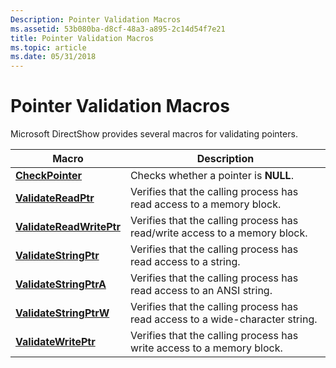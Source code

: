 ```yaml
---
Description: Pointer Validation Macros
ms.assetid: 53b080ba-d8cf-48a3-a895-2c14d54f7e21
title: Pointer Validation Macros
ms.topic: article
ms.date: 05/31/2018
---
```


# Pointer Validation Macros

Microsoft DirectShow provides several macros for validating pointers.



| Macro                                                | Description                                                                   |
|------------------------------------------------------|-------------------------------------------------------------------------------|
| [**CheckPointer**](checkpointer.md)                 | Checks whether a pointer is **NULL**.                                         |
| [**ValidateReadPtr**](validatereadptr.md)           | Verifies that the calling process has read access to a memory block.          |
| [**ValidateReadWritePtr**](validatereadwriteptr.md) | Verifies that the calling process has read/write access to a memory block.    |
| [**ValidateStringPtr**](validatestringptr.md)       | Verifies that the calling process has read access to a string.                |
| [**ValidateStringPtrA**](validatestringptra.md)     | Verifies that the calling process has read access to an ANSI string.          |
| [**ValidateStringPtrW**](validatestringptrw.md)     | Verifies that the calling process has read access to a wide-character string. |
| [**ValidateWritePtr**](validatewriteptr.md)         | Verifies that the calling process has write access to a memory block.         |



 

 

 



